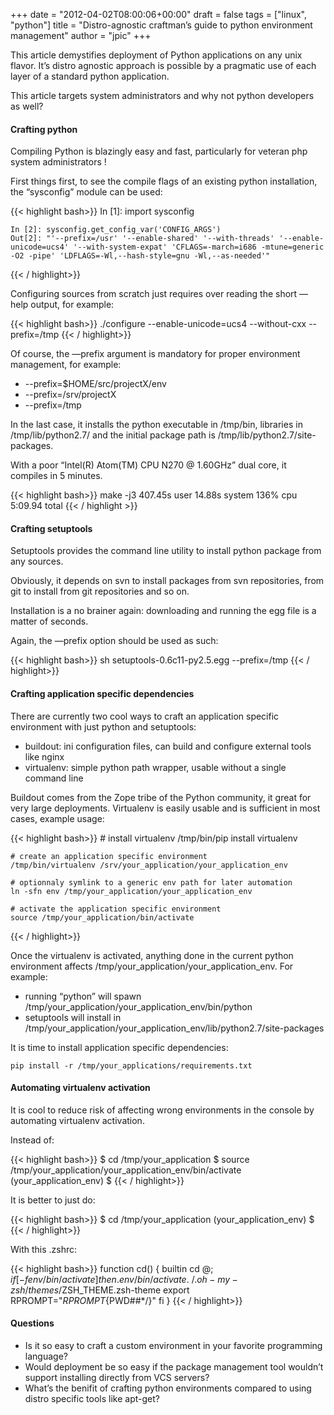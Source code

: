+++
date = "2012-04-02T08:00:06+00:00"
draft = false
tags = ["linux", "python"]
title = "Distro-agnostic craftman’s guide to python environment management"
author = "jpic"
+++

This article demystifies deployment of Python applications on any unix flavor.
It’s distro agnostic approach is possible by a pragmatic use of each layer of a
standard python application.

This article targets system administrators and why not python developers as well?

#### Crafting python

Compiling Python is blazingly easy and fast, particularly for veteran php
system administrators !

First things first, to see the compile flags of an existing python
installation, the “sysconfig” module can be used:


{{< highlight bash>}}
    In [1]: import sysconfig

    In [2]: sysconfig.get_config_var('CONFIG_ARGS')
    Out[2]: "'--prefix=/usr' '--enable-shared' '--with-threads' '--enable-unicode=ucs4' '--with-system-expat' 'CFLAGS=-march=i686 -mtune=generic -O2 -pipe' 'LDFLAGS=-Wl,--hash-style=gnu -Wl,--as-needed'"
{{< / highlight>}}


Configuring sources from scratch just requires over reading the short —help
output, for example:


{{< highlight  bash>}}
    ./configure --enable-unicode=ucs4 --without-cxx --prefix=/tmp
{{< / highlight>}}


Of course, the —prefix argument is mandatory for proper environment management,
for example:

 - --prefix=$HOME/src/projectX/env
 - --prefix=/srv/projectX
 - --prefix=/tmp

In the last case, it installs the python executable in /tmp/bin, libraries in
/tmp/lib/python2.7/ and the initial package path is
/tmp/lib/python2.7/site-packages.

With a poor “Intel(R) Atom(TM) CPU N270 @ 1.60GHz” dual core, it compiles in 5 minutes.


{{< highlight  bash>}}
    make -j3  407.45s user 14.88s system 136% cpu 5:09.94 total
{{< / highlight >}}


#### Crafting setuptools

Setuptools provides the command line utility to install python package from any
sources.

Obviously, it depends on svn to install packages from svn repositories, from
git to install from git repositories and so on.

Installation is a no brainer again: downloading and running the egg file is a
matter of seconds.

Again, the —prefix option should be used as such:


{{< highlight  bash>}}
    sh setuptools-0.6c11-py2.5.egg --prefix=/tmp
{{< / highlight>}}


#### Crafting application specific dependencies

There are currently two cool ways to craft an application specific environment
with just python and setuptools:

 - buildout: ini configuration files, can build and configure external tools like nginx
 - virtualenv: simple python path wrapper, usable without a single command line

Buildout comes from the Zope tribe of the Python community, it great for very large deployments.
Virtualenv is easily usable and is sufficient in most cases, example usage:


{{< highlight bash>}}
    # install virtualenv
    /tmp/bin/pip install virtualenv

    # create an application specific environment
    /tmp/bin/virtualenv /srv/your_application/your_application_env

    # optionnaly symlink to a generic env path for later automation
    ln -sfn env /tmp/your_application/your_application_env

    # activate the application specific environment
    source /tmp/your_application/bin/activate
{{< / highlight>}}


Once the virtualenv is activated, anything done in the current python
environment affects /tmp/your_application/your_application_env. For example:

 - running “python” will spawn /tmp/your_application/your_application_env/bin/python
 - setuptools will install in /tmp/your_application/your_application_env/lib/python2.7/site-packages

It is time to install application specific dependencies:


    pip install -r /tmp/your_applications/requirements.txt


#### Automating virtualenv activation

It is cool to reduce risk of affecting wrong environments in the console by
automating virtualenv activation.

Instead of:


{{< highlight bash>}}
    $ cd /tmp/your_application
    $ source /tmp/your_application/your_application_env/bin/activate
    (your_application_env) $
{{< / highlight>}}


It is better to just do:


{{< highlight bash>}}
    $ cd /tmp/your_application
    (your_application_env) $
{{< / highlight>}}


With this .zshrc:


{{< highlight bash>}}
    function cd() {
        builtin cd $@; 
        if [ -f env/bin/activate ]
        then 
            . env/bin/activate
            . ~/.oh-my-zsh/themes/$ZSH_THEME.zsh-theme
            export RPROMPT="$RPROMPT%F{180}${PWD##*/}"
        fi 
    }
{{< / highlight>}}


#### Questions

 - Is it so easy to craft a custom environment in your favorite programming
language?
 - Would deployment be so easy if the package management tool wouldn’t support
installing directly from VCS servers?
 - What’s the benifit of crafting python environments compared to using distro
specific tools like apt-get?
